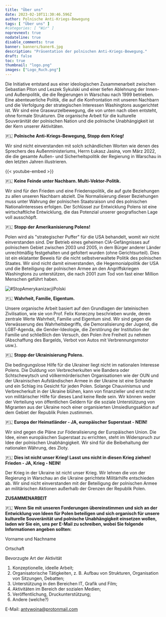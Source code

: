 ```yaml
---
title: "Über uns"
date: 2023-02-10T11:30:46.596Z
author: Polnische Anti-Kriegs-Bewegung
tags: [ "Über uns" ]
#categories: [ "Wir" ]
noprevnext: true
nodateline: true
disable_comments: true
banner: banners/baner6.jpg
description: "Präsentation der polnischen Anti-Kriegs-Bewegung."
draft: false
toc: true
thumbnail: "logo.png"
images: ["Logo_Ruch.png"]
---
```


Die Initiative entstand aus einer ideologischen Zusammenarbeit zwischen Sebastian Piton und Leszek Sykulski und einer tiefen Ablehnung der Innen- und Außenpolitik, die die Regierungen in Warschau nach 1999 betrieben. Eine abenteuerliche Politik, die auf die Konfrontation mit unseren Nachbarn und die Verfolgung der strategischen Interessen Washingtons ausgerichtet ist. Wir sind eine Graswurzelbewegung, die von unten nach oben entsteht, ohne formale Strukturen. Die organische Arbeit für die kulturelle Souveränität der polnischen Nation und die polnische Unabhängigkeit ist der Kern unserer Aktivitäten.


🇵🇱 **Polnische Anti-Kriegs-Bewegung, Stopp dem Krieg!**


Wir sind nicht einverstanden mit solch schändlichen Worten wie denen des Sprechers des Außenministeriums, Herrn Łukasz Jasina, vom März 2022, die die gesamte Außen- und Sicherheitspolitik der Regierung in Warschau in den letzten Jahren illustrieren.


{{< youtube-embed >}}


🇵🇱 **Keine Feinde unter Nachbarn. Multi-Vektor-Politik.**

Wir sind für den Frieden und eine Friedenspolitik, die auf gute Beziehungen zu allen unseren Nachbarn abzielt. Die Normalisierung dieser Beziehungen muss unter Wahrung der polnischen Staatsraison und des polnischen Nationalinteresses erfolgen. Der Schlüssel zur Entwicklung Polens ist eine wirtschaftliche Entwicklung, die das Potenzial unserer geografischen Lage voll ausschöpft.


🇵🇱 **Stopp der Amerikanisierung Polens!**


Polen wird als "strategischer Puffer" für die USA behandelt, womit wir nicht einverstanden sind. Der Betrieb eines geheimen CIA-Gefängnisses auf polnischem Gebiet zwischen 2003 und 2005, in dem Bürger anderer Länder unrechtmäßig festgehalten und gefoltert wurden (ohne Gerichtsurteil). Dies ist ein eklatanter Beweis für die nicht selbstverwaltete Politik des polnischen Staates. Wir sind nicht damit einverstanden, die Hegemonialpolitik der USA und die Beteiligung der polnischen Armee an den Angriffskriegen Washingtons zu unterstützen, die nach 2001 zum Tod von fast einer Million Menschen geführt haben.


![#StopAmerykanizacjiPolski](/SAP-1.jpeg)


🇵🇱 **Wahrheit, Familie, Eigentum.**


Unsere organische Arbeit basiert auf den Grundlagen der lateinischen Zivilisation, wie sie von Prof. Felix Koneczny beschrieben wurde, deren zentrale Werte Wahrheit, Familie und Eigentum sind. Wir sind gegen die Verwässerung des Wahrheitsbegriffs, die Demoralisierung der Jugend, die LGBT-Agenda, die Gender-Ideologie, die Zerstörung der Institution der Familie und schließlich den Versuch, den Polen ihre Freiheit zu nehmen (Abschaffung des Bargelds, Verbot von Autos mit Verbrennungsmotor usw.).


🇵🇱 **Stopp der Ukrainisierung Polens.**


Die bedingungslose Hilfe für die Ukrainer liegt nicht im nationalen Interesse Polens. Die Duldung von Verbrecherkulten wie Bandera oder Schtschewytsch und völkermörderischen Organisationen wie der OUN und der Ukrainischen Aufständischen Armee in der Ukraine ist eine Schande und ein Schlag ins Gesicht für jeden Polen. Solange Chauvinismus und Verbrecherkult in der Ukraine blühen, kann von finanzieller und erst recht von militärischer Hilfe für dieses Land keine Rede sein. Wir können weder der Verteilung von öffentlichen Geldern für die soziale Unterstützung von Migranten aus der Ukraine noch einer organisierten Umsiedlungsaktion auf dem Gebiet der Republik Polen zustimmen.


🇵🇱 **Europa der Heimatländer - JA, europäischer Superstaat - NEIN!**


Wir sind gegen die Pläne zur Föderalisierung der Europäischen Union. Die Idee, einen europäischen Superstaat zu errichten, steht im Widerspruch zur Idee der polnischen Unabhängigkeit. Wir sind für die Beibehaltung der nationalen Währung, des Zloty.


🇵🇱 **Dies ist nicht unser Krieg! Lasst uns nicht in diesen Krieg ziehen! Frieden - JA, Krieg - NEIN!**


Der Krieg in der Ukraine ist nicht unser Krieg. Wir lehnen die von der Regierung in Warschau an die Ukraine gerichtete Militärhilfe entschieden ab. Wir sind nicht einverstanden mit der Beteiligung der polnischen Armee an militärischen Aktionen außerhalb der Grenzen der Republik Polen.


**ZUSAMMENARBEIT**

🇵🇱 **Wenn Sie mit unseren Forderungen übereinstimmen und sich an der Entwicklung von Ideen für Polen beteiligen und sich organisch für unsere kulturelle Souveränität und polnische Unabhängigkeit einsetzen wollen, laden wir Sie ein, uns per E-Mail zu schreiben, wobei Sie folgende Informationen angeben sollten:**

Vorname und Nachname

Ortschaft

Bevorzugte Art der Aktivität
1. Konzeptionelle, ideelle Arbeit;
2. Organisatorische Tätigkeiten, z. B. Aufbau von Strukturen, Organisation von Sitzungen, Debatten;
3. Unterstützung in den Bereichen IT, Grafik und Film;
4. Aktivitäten im Bereich der sozialen Medien;
5. Veröffentlichung, Druckunterstützung;
6. Andere (welche?)

E-Mail: antywojna@protonmail.com